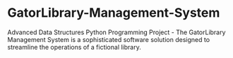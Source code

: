 # GatorLibrary-Management-System
Advanced Data Structures Python Programming Project - The GatorLibrary Management System is a sophisticated software solution designed to streamline the operations of a fictional library.
